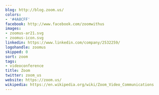 ```yaml
---
blog: http://blog.zoom.us/
colors:
- '#4A8CFF'
facebook: http://www.facebook.com/zoomwithus
images:
- zoomus-ar21.svg
- zoomus-icon.svg
linkedin: https://www.linkedin.com/company/2532259/
logohandle: zoomus
skipped: 0
sort: zoom
tags:
- videoconference
title: Zoom
twitter: zoom_us
website: https://zoom.us/
wikipedia: https://en.wikipedia.org/wiki/Zoom_Video_Communications
---
```

